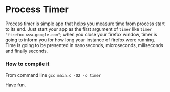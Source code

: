 # Process Timer

Process timer is simple app that helps you measure time from process start to its end. Just start your app as the first argument of `timer` like `timer "firefox www.google.com"`; when you close your firefox window, timer is going to inform you for how long your instance of firefox were running. Time is going to be presented in nanoseconds, microseconds, miliseconds and finally seconds.

### How to compile it
From command line `gcc main.c -O2 -o timer`

Have fun.